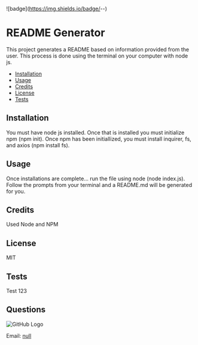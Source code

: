 ![badge](https://img.shields.io/badge/<hello>-<Stephanie Blom>-<ff69b4>)
# README Generator
This project generates a README based on information provided from the user. This process is done using the terminal on your computer with node js. 

* [Installation](#Installation)
* [Usage](#Usage)
* [Credits](#Credits)
* [License](#License)
* [Tests](#Tests)

## Installation
You must have node js installed. Once that is installed you must initialize npm (npm init). Once npm has been initiallized, you must install inquirer, fs, and axios (npm install fs). 

## Usage
Once installations are complete... run the file using node (node index.js). Follow the prompts from your terminal and a README.md will be generated for you. 

## Credits
Used Node and NPM 

## License 
MIT

## Tests
Test 123

## Questions 
![GitHub Logo](https://avatars2.githubusercontent.com/u/58857277?v=4)


Email: [null](null)

